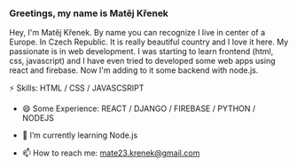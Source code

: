 ### Greetings, my name is Matěj Křenek

Hey, I'm Matěj Křenek. By name you can recognize I live in center of a Europe. In Czech Republic. It is really beautiful country and I love it here. My passionate is in web development. I was starting to learn frontend (html, css, javascript) and I have even tried to developed some web apps using react and firebase. Now I'm adding to it some backend with node.js.

⚡ Skills: HTML / CSS / JAVASCSRIPT 
- 😄 Some Experience: REACT / DJANGO / FIREBASE / PYTHON / NODEJS 

- 🌱 I’m currently learning Node.js 
- 📫 How to reach me: mate23.krenek@gmail.com 




